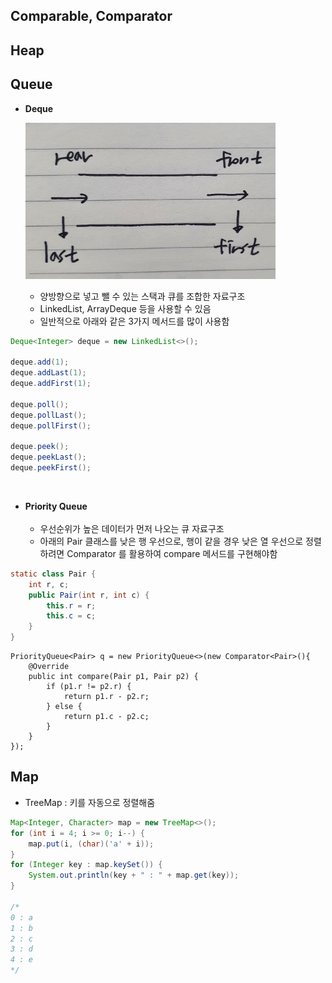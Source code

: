 ## Comparable, Comparator

## Heap

## Queue
- __Deque__

	<img src="./img/deque2.jpeg" width="400px" height="250px"/><br/>
	- 양방향으로 넣고 뺄 수 있는 스택과 큐를 조합한 자료구조
	- LinkedList, ArrayDeque 등을 사용할 수 있음
	- 일반적으로 아래와 같은 3가지 메서드를 많이 사용함
~~~java
Deque<Integer> deque = new LinkedList<>();

deque.add(1);
deque.addLast(1);
deque.addFirst(1);

deque.poll();
deque.pollLast();
deque.pollFirst();

deque.peek();
deque.peekLast();
deque.peekFirst();
~~~
<br/>

- __Priority Queue__<br/><br/>
	- 우선순위가 높은 데이터가 먼저 나오는 큐 자료구조
	- 아래의 Pair 클래스를 낮은 행 우선으로, 행이 같을 경우 낮은 열 우선으로 정렬하려면 Comparator 를 활용하여 compare 메서드를 구현해야함

~~~java
static class Pair {
    int r, c;
    public Pair(int r, int c) {
        this.r = r;
        this.c = c;
    }
}
~~~
~~~
PriorityQueue<Pair> q = new PriorityQueue<>(new Comparator<Pair>(){
    @Override
    public int compare(Pair p1, Pair p2) {
        if (p1.r != p2.r) {
            return p1.r - p2.r;
        } else {
            return p1.c - p2.c;
        }
    }
});

~~~

## Map
- TreeMap : 키를 자동으로 정렬해줌
~~~java
Map<Integer, Character> map = new TreeMap<>();
for (int i = 4; i >= 0; i--) {
    map.put(i, (char)('a' + i));
}
for (Integer key : map.keySet()) {
    System.out.println(key + " : " + map.get(key));
}

/*
0 : a
1 : b
2 : c
3 : d
4 : e
*/
~~~
